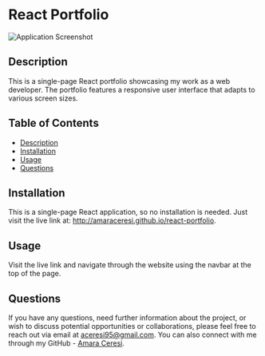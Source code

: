 # React Portfolio

![Application Screenshot](./src/assets/screenshot.png)

## Description 

This is a single-page React portfolio showcasing my work as a web developer. The portfolio features a responsive user interface that adapts to various screen sizes.

## Table of Contents

- [Description](#description)
- [Installation](#installation)
- [Usage](#usage)
- [Questions](#questions)

## Installation

This is a single-page React application, so no installation is needed. Just visit the live link at: http://amaraceresi.github.io/react-portfolio.

## Usage 

Visit the live link and navigate through the website using the navbar at the top of the page.


## Questions

If you have any questions, need further information about the project, or wish to discuss potential opportunities or collaborations, please feel free to reach out via email at aceresi95@gmail.com. You can also connect with me through my GitHub - [Amara Ceresi](https://github.com/amaraceresi).

